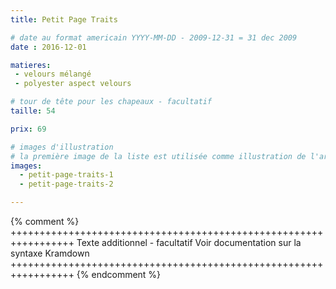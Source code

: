 ```yaml
---
title: Petit Page Traits

# date au format americain YYYY-MM-DD - 2009-12-31 = 31 dec 2009
date : 2016-12-01

matieres:
 - velours mélangé
 - polyester aspect velours

# tour de tête pour les chapeaux - facultatif
taille: 54

prix: 69

# images d'illustration
# la première image de la liste est utilisée comme illustration de l'article dans les pages de listing.
images:
  - petit-page-traits-1
  - petit-page-traits-2

---
```

{% comment %} +++++++++++++++++++++++++++++++++++++++++++++++++++++++++++++++++
              Texte additionnel - facultatif
              Voir documentation sur la syntaxe Kramdown
+++++++++++++++++++++++++++++++++++++++++++++++++++++++++++++++++ {% endcomment %}
